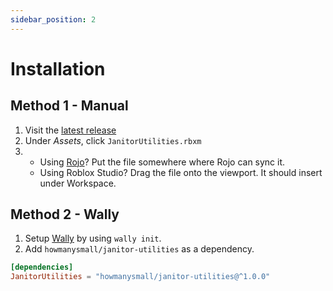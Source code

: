 ```yaml
---
sidebar_position: 2
---
```


# Installation

## Method 1 - Manual

1. Visit the [latest release](https://github.com/howmanysmall/janitor-utilities/releases)
2. Under *Assets*, click `JanitorUtilities.rbxm`
3. - Using [Rojo](https://rojo.space/)? Put the file somewhere where Rojo can sync it.
   - Using Roblox Studio? Drag the file onto the viewport. It should insert under Workspace.

## Method 2 - Wally

1. Setup [Wally](https://wally.run/) by using `wally init`.
2. Add `howmanysmall/janitor-utilities` as a dependency.

```toml
[dependencies]
JanitorUtilities = "howmanysmall/janitor-utilities@^1.0.0"
```
